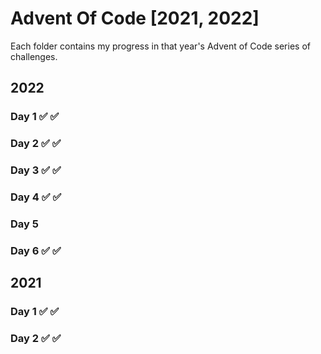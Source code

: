 # Advent Of Code [2021, 2022]


Each folder contains my progress in that year's Advent of Code series of challenges. 

## 2022
### Day 1 ✅ ✅ 
### Day 2 ✅ ✅ 
### Day 3 ✅ ✅ 
### Day 4 ✅ ✅ 
### Day 5
### Day 6 ✅ ✅ 


## 2021
### Day 1 ✅ ✅ 
### Day 2 ✅ ✅ 